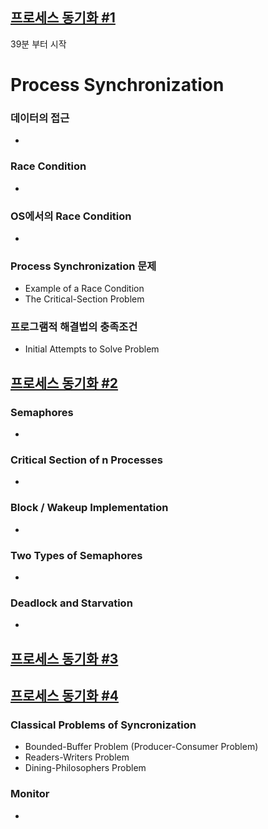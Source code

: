 ## [프로세스 동기화 #1](https://core.ewha.ac.kr/publicview/C0101020140401134252676046?vmode=f)
39분 부터 시작

# Process Synchronization

### 데이터의 접근

- 

### Race Condition

- 

### OS에서의 Race Condition

- 

### Process Synchronization 문제

- Example of a Race Condition
- The Critical-Section Problem

### 프로그램적 해결법의 충족조건

- Initial Attempts to Solve Problem

## [프로세스 동기화 #2](https://core.ewha.ac.kr/publicview/C0101020140404151340260748?vmode=f)

### Semaphores

- 

### Critical Section of n Processes

- 

### Block / Wakeup Implementation

- 

### Two Types of Semaphores

- 

### Deadlock and Starvation

- 

## [프로세스 동기화 #3](https://core.ewha.ac.kr/publicview/C0101020140408134626290222?vmode=f)

## [프로세스 동기화 #4](https://core.ewha.ac.kr/publicview/C0101020140411143154161543?vmode=f)

### Classical Problems of Syncronization

- Bounded-Buffer Problem (Producer-Consumer Problem)
- Readers-Writers Problem
- Dining-Philosophers Problem

### Monitor

-